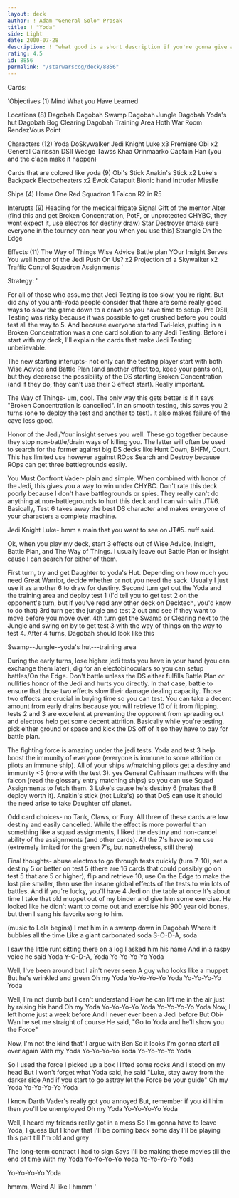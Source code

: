 ```yaml
---
layout: deck
author: ! Adam "General Solo" Prosak
title: ! "Yoda"
side: Light
date: 2000-07-28
description: ! "what good is a short description if you're gonna give a long description later on?  If you must know, this is a jedi Testing deck.   it's got Yoda in it too."
rating: 4.5
id: 8856
permalink: "/starwarsccg/deck/8856"
---
```

Cards: 

'Objectives (1)
Mind What you Have Learned

Locations (8)
Dagobah
Dagobah Swamp
Dagobah Jungle
Dagobah Yoda's hut
Dagobah Bog Clearing
Dagobah Training Area
Hoth War Room
RendezVous Point

Characters (12)
Yoda
DoSkywalker
Jedi Knight Luke x3
Premiere Obi x2
General Calrissan
DSII Wedge
Tawss Khaa
Orinmaarko
Captain Han (you and the c'apn make it happen)

Cards that are colored like yoda (9)
Obi's Stick
Anakin's Stick x2
Luke's Backpack
Electocheaters x2
Ewok Catapult
Bionic hand
Intruder Missile

Ships (4)
Home One
Red Squadron 1
Falcon
R2 in R5

Interupts (9)
Heading for the medical frigate
Signal
Gift of the mentor
Alter (find this and get Broken Concentration, PotF, or unprotected CHYBC, they wont expect it, use electros for destiny draw)
Star Destroyer (make sure everyone in the tourney can hear you when you use this)
Strangle
On the Edge

Effects (11)
The Way of Things
Wise Advice
Battle plan
YOur Insight Serves You well
honor of the Jedi
Push On Us? x2
Projection of a Skywalker x2
Traffic Control
Squadron Assignments
'

Strategy: '

For all of those who assume that Jedi Testing is too slow, you're right.  But did any of you anti-Yoda people consider that there are some really good ways to slow the game down to a crawl so you have time to setup.  Pre DSII, Testing was risky because it was possible to get crushed before you could test all the way to 5.  And because everyone started Twi-leks, putting in a Broken Concentration was a one card solution to any Jedi Testing.  Before i start with my deck, I'll explain the cards that make Jedi Testing unbelievable.

The new starting interupts- not only can the testing player start with both Wise Advice and Battle Plan (and another effect too, keep your pants on), but they decrease the possibility of the DS starting Broken Concentration (and if they do, they can't use their 3 effect start).  Really important.

The Way of Things- um, cool.  The only way this gets better is if it says "Broken Concentration is cancelled".  In an smooth testing, this saves you 2 turns (one to deploy the test and another to test).  it also makes failure of the cave less good.

Honor of the Jedi/Your insight serves you well.  These go together because they stop non-battle/drain ways of killing you.  The latter will often be used to search for the former against big DS decks like Hunt Down, BHFM, Court.  This has limited use however against ROps Search and Destroy because ROps can get three battlegrounds easily.

You Must Confront Vader- plain and simple.  When combined with honor of the Jedi, this gives you a way to win under CHYBC.  Don't rate this deck poorly because I don't have battlegrounds or spies.	They really can't do anything at non-battlegrounds to hurt this deck and I can win with JT#6.	Basically, Test 6 takes away the best DS character and makes everyone of your characters a complete machine.

Jedi Knight Luke- hmm a main that you want to see on JT#5.  nuff said.

Ok, when you play my deck, start 3 effects out of Wise Advice, Insight, Battle Plan, and The Way of Things.  I usually leave out Battle Plan or Insight cause I can search for either of them.

First turn, try and get Daughter to yoda's Hut.  Depending on how much you need Great Warrior, decide whether or not you need the sack.  Usually I just use it as another 6 to draw for destiny.  Second turn get out the Yoda and the training area and deploy test 1 (I'd tell you to get test 2 on the opponent's turn, but if you've read any other deck on Decktech, you'd know to do that)
3rd turn get the jungle and test 2 out and see if they want to move before you move over.  4th turn get the Swamp or Clearing next to the Jungle and swing on by to get test 3 with the way of things on the way to test 4.  After 4 turns, Dagobah should look like this

Swamp--Jungle--yoda's hut---training area


During the early turns, lose higher jedi tests you have in your hand (you can exchange them later), dig for an electobinoculars so you can setup battles/On the Edge.  Don't battle unless the DS either fulfills Battle Plan or nullifies honor of the Jedi and hurts you directly.  In that case, battle to ensure that those two effects slow their damage dealing capacity.  Those two effects are crucial in buying time so you can test.  You can take a decent amount from early drains because you will retrieve 10 of it from flipping.  tests 2 and 3 are excellent at preventing the opponent from spreading out and electros help get some decent attrition.  Basically while you're testing, pick either ground or space and kick the DS off of it so they have to pay for battle plan.

The fighting force is amazing under the jedi tests.  Yoda and test 3 help boost the immunity of everyone (everyone is immune to some attrition or pilots an immune ship).  All of your ships w/matching pilots get a destiny and immunity <5 (more with the test 3).  yes General Calrissan mathces with the falcon (read the glossary entry matching ships) so you can use Squad Assignments to fetch them.  3 Luke's cause he's destiny 6 (makes the 8 deploy worth it).  Anakin's stick (not Luke's) so that DoS can use it should the need arise to take Daughter off planet.

Odd card choices-  no Tank, Claws, or Fury.  All three of these cards are low destiny and easily cancelled.  While the effect is more powerful than something like a squad assignments, I liked the destiny and non-cancel ability of the assignments (and other cards).  All the 7's have some use (extremely limited for the green 7's, but nonetheless, still there)

Final thoughts- abuse electros to go through tests quickly (turn 7-10), set a destiny 5 or better on test 5 (there are 16 cards that could possibly go on test 5 that are 5 or higher), flip and retrieve 10, use On the Edge to make the lost pile smaller, then use the insane global effects of the tests to win lots of battles.  And if you're lucky, you'll have 4 Jedi on the table at once It's about time I take that old muppet out of my binder and give him some exercise.  He looked like he didn't want to come out and exercise his 900 year old bones, but then I sang his favorite song to him.

(music to Lola begins)
I met him in a swamp down in Dagobah
Where it bubbles all the time
Like a giant carbonated soda
S-O-D-A, soda

I saw the little runt sitting there on a log
I asked him his name
And in a raspy voice he said Yoda
Y-O-D-A, Yoda
Yo-Yo-Yo-Yo Yoda

Well, I've been around but I ain't never seen
A guy who looks like a muppet
But he's wrinkled and green
Oh my Yoda
Yo-Yo-Yo-Yo Yoda
Yo-Yo-Yo-Yo Yoda

Well, I'm not dumb but I can't understand
How he can lift me in the air just by raising his hand
Oh my Yoda
Yo-Yo-Yo-Yo Yoda
Yo-Yo-Yo-Yo Yoda
Now, I left home just a week before
And I never ever been a Jedi before
But Obi-Wan he set me straight of course
He said, "Go to Yoda and he'll show you the Force"

Now, I'm not the kind that'll argue with Ben
So it looks I'm gonna start all over again
With my Yoda
Yo-Yo-Yo-Yo Yoda
Yo-Yo-Yo-Yo Yoda

So I used the force
I picked up a box
I lifted some rocks
And I stood on my head
But I won't forget what Yoda said, he said
"Luke, stay away from the darker side
And if you start to go astray let the Force be your guide"
Oh my Yoda
Yo-Yo-Yo-Yo Yoda

I know Darth Vader's really got you annoyed
But, remember if you kill him then you'll be unemployed
Oh my Yoda
Yo-Yo-Yo-Yo Yoda

Well, I heard my friends really got in a mess
So I'm gonna have to leave Yoda, I guess
But I know that I'll be coming back some day
I'll be playing this part till I'm old and grey

The long-term contract I had to sign
Says I'll be making these movies till the end of time
With my Yoda
Yo-Yo-Yo-Yo Yoda
Yo-Yo-Yo-Yo Yoda

Yo-Yo-Yo-Yo Yoda

hmmm, Weird Al like I hmmm
'
